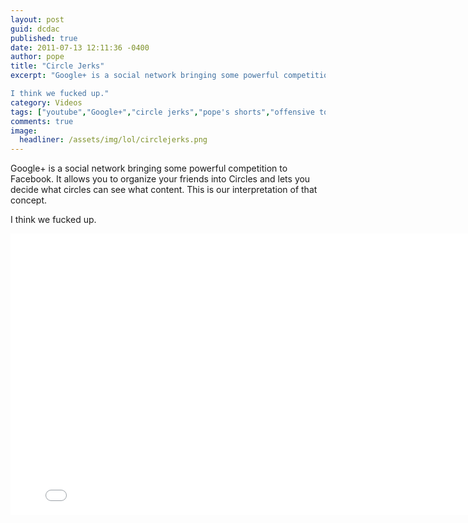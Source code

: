 ```yaml
---
layout: post
guid: dcdac
published: true
date: 2011-07-13 12:11:36 -0400
author: pope
title: "Circle Jerks"
excerpt: "Google+ is a social network bringing some powerful competition to Facebook. It allows you to organize your friends into Circles and lets you decide what circles can see what content. This is our interpretation of that concept.

I think we fucked up."
category: Videos
tags: ["youtube","Google+","circle jerks","pope's shorts","offensive to the gay community","offensive to pretty much every community really","a-boop","special guest star Brad","score","you don't want to know what he did with that soda"]
comments: true 
image:
  headliner: /assets/img/lol/circlejerks.png
---
```


Google+ is a social network bringing some powerful competition to Facebook. It allows you to organize your friends into Circles and lets you decide what circles can see what content. This is our interpretation of that concept.

I think we fucked up.

<iframe width="800" height="450" src="//www.youtube.com/embed/wO05s54BJLA" frameborder="0" allowfullscreen=""></iframe>